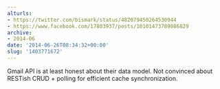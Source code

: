 ```yaml
---
alturls:
- https://twitter.com/bismark/status/482079450264530944
- https://www.facebook.com/17803937/posts/10101473789086829
archive:
- 2014-06
date: '2014-06-26T08:34:32+00:00'
slug: '1403771672'
---
```


Gmail API is at least honest about their data model. Not convinced about RESTish CRUD + polling for efficient cache synchronization.

